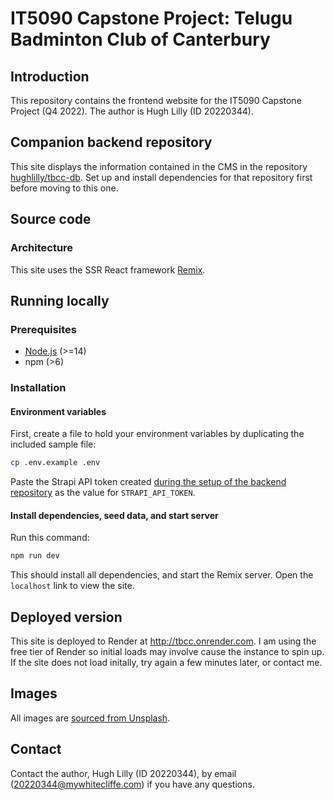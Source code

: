 # IT5090 Capstone Project: Telugu Badminton Club of Canterbury

## Introduction

This repository contains the frontend website for the IT5090 Capstone Project (Q4 2022). The author is Hugh Lilly (ID 20220344).

## Companion backend repository

This site displays the information contained in the CMS in the repository [hughlilly/tbcc-db](https://github.com/hughlilly/tbcc-db). Set up and install dependencies for that repository first before moving to this one.

## Source code

### Architecture

This site uses the SSR React framework [Remix](https://github.com/remix-run/remix).

## Running locally

### Prerequisites

- [Node.js](https://nodejs.org/en/) (>=14)
- npm (>6)

### Installation

#### Environment variables

First, create a file to hold your environment variables by duplicating the included sample file:

```bash
cp .env.example .env
```

Paste the Strapi API token created [during the setup of the backend repository](https://github.com/hughlilly/tbcc-db#frontend-remix-site) as the value for `STRAPI_API_TOKEN`.

#### Install dependencies, seed data, and start server

Run this command:

```bash
npm run dev
```

This should install all dependencies, and start the Remix server. Open the `localhost` link to view the site.

## Deployed version

This site is deployed to Render at <http://tbcc.onrender.com>. I am using the free tier of Render so initial loads may involve cause the instance to spin up. If the site does not load initally, try again a few minutes later, or contact me.

## Images

All images are [sourced from Unsplash](https://unsplash.com/collections/OzIboe0O1MQ/it5090).

## Contact

Contact the author, Hugh Lilly (ID 20220344), by email (20220344@mywhitecliffe.com) if you have any questions.
